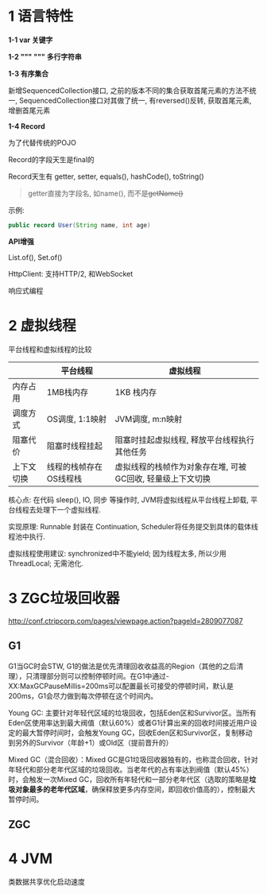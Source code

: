# 1 语言特性

**1-1 var 关键字**

**1-2 """ """ 多行字符串**



**1-3 有序集合**

新增SequencedCollection接口, 之前的版本不同的集合获取首尾元素的方法不统一, SequencedCollection接口对其做了统一, 有reversed()反转, 获取首尾元素, 增删首尾元素



**1-4 Record**

为了代替传统的POJO

Record的字段天生是final的

Record天生有 getter, setter, equals(), hashCode(), toString()

>getter直接为字段名, 如name(), 而不是~~getName()~~

示例:

``` java
public record User(String name, int age)
```



**API增强**

List.of(), Set.of()

HttpClient: 支持HTTP/2, 和WebSocket

响应式编程



# 2 虚拟线程

平台线程和虚拟线程的比较

|            | 平台线程               | 虚拟线程                                                   |
| ---------- | ---------------------- | ---------------------------------------------------------- |
| 内存占用   | 1MB栈内存              | 1KB 栈内存                                                 |
| 调度方式   | OS调度, 1:1映射        | JVM调度, m:n映射                                           |
| 阻塞代价   | 阻塞时线程挂起         | 阻塞时挂起虚拟线程, 释放平台线程执行其他任务               |
| 上下文切换 | 线程的栈帧存在OS线程栈 | 虚拟线程的栈帧作为对象存在堆, 可被GC回收, 轻量级上下文切换 |

核心点: 在代码 sleep(), IO, 同步 等操作时, JVM将虚拟线程从平台线程上卸载, 平台线程去处理下一个虚拟线程.

实现原理: Runnable 封装在 Continuation, Scheduler将任务提交到具体的载体线程池中执行.

虚拟线程使用建议: synchronized中不能yield; 因为线程太多, 所以少用ThreadLocal; 无需池化.



# 3 ZGC垃圾回收器

http://conf.ctripcorp.com/pages/viewpage.action?pageId=2809077087

## G1

G1当GC时会STW, G1的做法是优先清理回收收益高的Region（其他的之后清理），只清理部分则可以控制停顿时间。在G1中通过-XX:MaxGCPauseMillis=200ms可以配置最长可接受的停顿时间，默认是200ms，G1会尽力做到每次停顿在这个时间内。

Young GC: 主要针对年轻代区域的垃圾回收，包括Eden区和Survivor区。当所有Eden区使用率达到最大阀值（默认60%）或者G1计算出来的回收时间接近用户设定的最大暂停时间时，会触发Young GC，回收Eden区和Survivor区，复制移动到另外的Survivor（年龄+1）或Old区（提前晋升的）

Mixed GC（混合回收）：Mixed GC是G1垃圾回收器独有的，也称混合回收，针对年轻代和部分老年代区域的垃圾回收。当老年代的占有率达到阀值（默认45%）时，会触发一次Mixed GC，回收所有年轻代和一部分老年代区（选取的策略是**垃圾对象最多的老年代区域**，确保释放更多内存空间，即回收价值高的），控制最大暂停时间。



## ZGC









# 4 JVM

类数据共享优化启动速度







